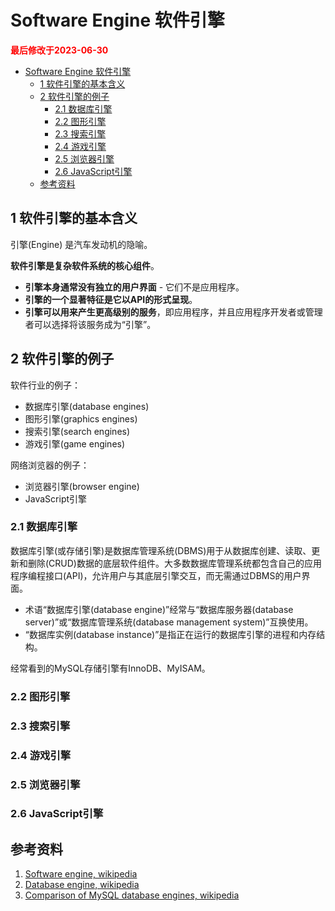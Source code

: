 # Software Engine 软件引擎

<strong><font color="red">最后修改于2023-06-30</font></strong>

- [Software Engine 软件引擎](#software-engine-软件引擎)
  - [1 软件引擎的基本含义](#1-软件引擎的基本含义)
  - [2 软件引擎的例子](#2-软件引擎的例子)
    - [2.1 数据库引擎](#21-数据库引擎)
    - [2.2 图形引擎](#22-图形引擎)
    - [2.3 搜索引擎](#23-搜索引擎)
    - [2.4 游戏引擎](#24-游戏引擎)
    - [2.5 浏览器引擎](#25-浏览器引擎)
    - [2.6 JavaScript引擎](#26-javascript引擎)
  - [参考资料](#参考资料)


## 1 软件引擎的基本含义
引擎(Engine) 是汽车发动机的隐喻。

**软件引擎是复杂软件系统的核心组件**。
* **引擎本身通常没有独立的用户界面** - 它们不是应用程序。
* **引擎的一个显著特征是它以API的形式呈现**。
* **引擎可以用来产生更高级别的服务**，即应用程序，并且应用程序开发者或管理者可以选择将该服务成为“引擎”。

## 2 软件引擎的例子
软件行业的例子：
* 数据库引擎(database engines)
* 图形引擎(graphics engines)
* 搜索引擎(search engines)
* 游戏引擎(game engines)

网络浏览器的例子：
* 浏览器引擎(browser engine)
* JavaScript引擎

### 2.1 数据库引擎
数据库引擎(或存储引擎)是数据库管理系统(DBMS)用于从数据库创建、读取、更新和删除(CRUD)数据的底层软件组件。大多数数据库管理系统都包含自己的应用程序编程接口(API)，允许用户与其底层引擎交互，而无需通过DBMS的用户界面。
* 术语“数据库引擎(database engine)”经常与“数据库服务器(database server)”或“数据库管理系统(database management system)”互换使用。
* “数据库实例(database instance)”是指正在运行的数据库引擎的进程和内存结构。

经常看到的MySQL存储引擎有InnoDB、MyISAM。

### 2.2 图形引擎
### 2.3 搜索引擎
### 2.4 游戏引擎
### 2.5 浏览器引擎
### 2.6 JavaScript引擎

## 参考资料
1. [Software engine, wikipedia](https://en.wikipedia.org/wiki/Software_engine)
2. [Database engine, wikipedia](https://en.wikipedia.org/wiki/Database_engine)
3. [Comparison of MySQL database engines, wikipedia](https://en.wikipedia.org/wiki/Comparison_of_MySQL_database_engines)